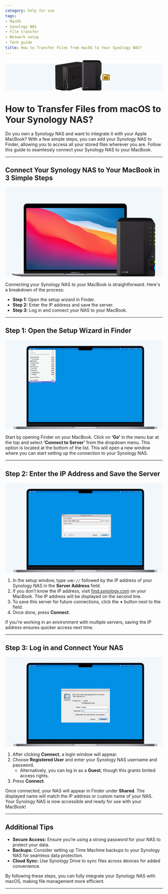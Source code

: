 ```yaml
---
category: help for use
tags:
- MacOS
- Synology NAS
- File transfer
- Network setup
- Tech guide
title: How to Transfer Files from macOS to Your Synology NAS?
---
```

![](/assets/images/nas/fa65ec1c3a46b3f43827ad07287bbeff.jpeg)

# How to Transfer Files from macOS to Your Synology NAS?

Do you own a Synology NAS and want to integrate it with your Apple MacBook? With a few simple steps, you can add your Synology NAS to Finder, allowing you to access all your stored files wherever you are. Follow this guide to seamlessly connect your Synology NAS to your MacBook.

---

## Connect Your Synology NAS to Your MacBook in 3 Simple Steps

![MacBook with Synology NAS](/assets/images/nas/876db2e59e8a3808e57cf3f74d04f8d0.jpeg)

Connecting your Synology NAS to your MacBook is straightforward. Here's a breakdown of the process:

- **Step 1:** Open the setup wizard in Finder.
- **Step 2:** Enter the IP address and save the server.
- **Step 3:** Log in and connect your NAS to your MacBook.

---

## Step 1: Open the Setup Wizard in Finder

![Open 'Go' and tap 'Connect to server'](/assets/images/nas/bb5325a0654be01693803265dceeac80.jpeg)

Start by opening Finder on your MacBook. Click on **‘Go’** in the menu bar at the top and select **‘Connect to Server’** from the dropdown menu. This option is located at the bottom of the list. This will open a new window where you can start setting up the connection to your Synology NAS.

---

## Step 2: Enter the IP Address and Save the Server

![Enter the IP address of your NAS in the wizard](/assets/images/nas/e5de20d1c1a78a61b734355324c3c195.jpeg)

1. In the setup window, type `smb://` followed by the IP address of your Synology NAS in the **Server Address** field.  
2. If you don’t know the IP address, visit [find.synology.com](https://find.synology.com) on your MacBook. The IP address will be displayed on the second line.  
3. To save this server for future connections, click the **+** button next to the field.  
4. Once done, press **Connect**.

If you're working in an environment with multiple servers, saving the IP address ensures quicker access next time.

---

## Step 3: Log in and Connect Your NAS

![Log in with your NAS information and you're done](/assets/images/nas/32d34feb4d06a318eec629ec12693604.jpeg)

1. After clicking **Connect**, a login window will appear.  
2. Choose **Registered User** and enter your Synology NAS username and password.  
   - Alternatively, you can log in as a **Guest**, though this grants limited access rights.  
3. Press **Connect**.  

Once connected, your NAS will appear in Finder under **Shared**. The displayed name will match the IP address or custom name of your NAS. Your Synology NAS is now accessible and ready for use with your MacBook!

---

## Additional Tips

- **Secure Access:** Ensure you’re using a strong password for your NAS to protect your data.
- **Backups:** Consider setting up Time Machine backups to your Synology NAS for seamless data protection.
- **Cloud Sync:** Use Synology Drive to sync files across devices for added convenience.

By following these steps, you can fully integrate your Synology NAS with macOS, making file management more efficient.

---
